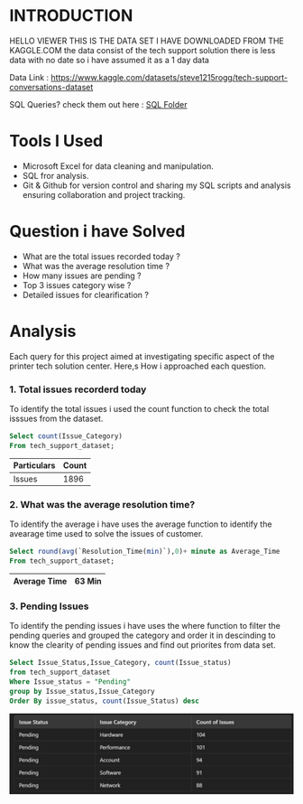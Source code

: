 # INTRODUCTION   
HELLO VIEWER THIS IS THE DATA SET I HAVE DOWNLOADED FROM THE KAGGLE.COM the data consist of the tech support solution there is less data with no date so i have assumed it as a 1 day data

Data Link : https://www.kaggle.com/datasets/steve1215rogg/tech-support-conversations-dataset

SQL Queries? check them out here : [SQL Folder](/SQL%20Folder/)

# Tools I Used
- Microsoft Excel for data cleaning and manipulation.
- SQL fror analysis.
- Git & Github for version control and sharing my SQL scripts and analysis ensuring collaboration and project tracking.

# Question i have Solved
- What are the total issues recorded today ?
- What was the average resolution time ?
- How many issues are pending ?
- Top 3 issues category wise ?
- Detailed issues for clearification ?

# Analysis
Each query for this project aimed at investigating specific aspect of the printer tech solution center.
Here,s How i approached each question.

### 1. Total issues recorderd today
To identify the total issues i used the count function to check the total isssues from the dataset.

```sql
Select count(Issue_Category)
From tech_support_dataset;
```
|Particulars|Count|
|-----------|-----|
|Issues     | 1896|

### 2. What was the average resolution time?
To identify the average i have uses the average function to identify the avearage time used to solve the issues of customer.

```sql
Select round(avg(`Resolution_Time(min)`),0)+ minute as Average_Time
From tech_support_dataset;
```
|Average Time| 63 Min|
|------------|-------|

### 3. Pending Issues
To identify the pending issues i have uses the where function to filter the pending queries and grouped the category and order it in descinding to know the clearity of pending issues and find out priorites from data set.
```sql
Select Issue_Status,Issue_Category, count(Issue_status)
from tech_support_dataset
Where Issue_status = "Pending"
group by Issue_status,Issue_Category
Order By issue_status, count(Issue_Status) desc
```
![Pending_Issues](assets\2_Pending_Issues.png)